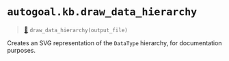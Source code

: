 # `autogoal.kb.draw_data_hierarchy`

> [📝](https://github.com/autogoal/autogoal/blob/master/autogoal/kb/_data.py#L453)
> `draw_data_hierarchy(output_file)`

Creates an SVG representation of the `DataType` hierarchy,
for documentation purposes.
